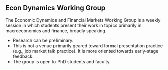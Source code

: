 ## Econ Dynamics Working Group

The Economic Dynamics and Financial Markets Working Group is a weekly session in which students present their work in topics primarily in macroeconomics and finance, broadly speaking. 
- Research can be preliminary. 
- This is not a venue primarily geared toward formal presentation practice (e.g., job market talk practice). It is more oriented towards early-stage feedback. 
- The group is open to PhD students and faculty.
